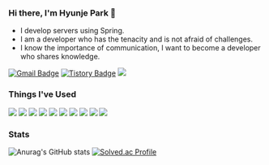 ### Hi there, I'm Hyunje Park 👋
- I develop servers using Spring.
- I am a developer who has the tenacity and is not afraid of challenges.
- I know the importance of communication, I want to become a developer who shares knowledge.


[![Gmail Badge](https://img.shields.io/badge/Gmail-D14836?style=flat&logo=Gmail&logoColor=white)](mailto:sudomanda@gmail.com) [![Tistory Badge](https://img.shields.io/badge/Tistory-555263?style=flat&logo=tistory&logoColor=white)](https://sor999.tistory.com/) <a href="https://velog.io/@sor999"><img src="https://img.shields.io/badge/Velog-11B48A?style=flat&logo=Vimeo&logoColor=white&link=https://velog.io/@sor999"/></a>
### Things I've Used

 <img src="https://img.shields.io/badge/JAVA-26689A?style=flat&logoColor=white"/> <img src="https://img.shields.io/badge/C/C++-00599C?style=flat&logo=cplusplus&logoColor=white"/> <img src="https://img.shields.io/badge/Python-3776AB?style=flat&logo=python&logoColor=white"/> <img src="https://img.shields.io/badge/Spring-6DB33F?style=flat&logo=Spring&logoColor=white"/> <img src="https://img.shields.io/badge/MySQL-4479A1?style=flat&logo=Spring&logoColor=white"/> <img src="https://img.shields.io/badge/PostgreSQL-4169E1?style=flat&logo=postgresql&logoColor=white"/>  <img src="https://img.shields.io/badge/AWS-232F3E?style=flat&logo=amazonaws&logoColor=white"/> <img src="https://img.shields.io/badge/GCP-4285F4?style=flat&logo=googlecloud&logoColor=white"/> 
 <img src="https://img.shields.io/badge/Redis-DC382D?style=flat&logo=redis&logoColor=white"/> <img src="https://img.shields.io/badge/Docker-2496ED?style=flat&logo=docker&logoColor=white"/> 


### Stats

![Anurag's GitHub stats](https://github-readme-stats.vercel.app/api?username=sor999&show_icons=true&theme=radical) [![Solved.ac Profile](http://mazassumnida.wtf/api/v2/generate_badge?boj=sor000)](https://solved.ac/sor000/)
